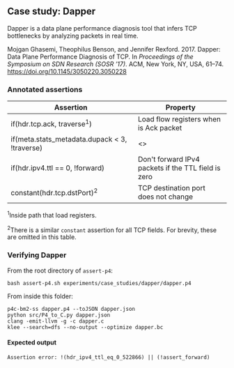 ## Case study: Dapper

Dapper is a data plane performance diagnosis tool that infers TCP bottlenecks by analyzing packets in real time.

Mojgan Ghasemi, Theophilus Benson, and Jennifer Rexford. 2017. Dapper: Data Plane Performance Diagnosis of TCP. In _Proceedings of the Symposium on SDN Research (SOSR ’17)_. ACM, New York, NY, USA, 61–74. https://doi.org/10.1145/3050220.3050228

### Annotated assertions

| Assertion | Property |
| --------- | -------- |
| if(hdr.tcp.ack, traverse<sup>1</sup>) | Load flow registers when is Ack packet |
| if(meta.stats_metadata.dupack < 3, !traverse) | <> |
| if(hdr.ipv4.ttl == 0, !forward) | Don't forward IPv4 packets if the TTL field is zero |
| constant(hdr.tcp.dstPort)<sup>2</sup> | TCP destination port does not change |

<sup>1</sup>Inside path that load registers.

<sup>2</sup>There is a similar `constant` assertion for all TCP fields. For brevity, these are omitted in this table.

### Verifying Dapper

From the root directory of `assert-p4`:

```
bash assert-p4.sh experiments/case_studies/dapper/dapper.p4
```

From inside this folder:
```
p4c-bm2-ss dapper.p4 --toJSON dapper.json
python src/P4_to_C.py dapper.json 
clang -emit-llvm -g -c dapper.c
klee --search=dfs --no-output --optimize dapper.bc
```

#### Expected output

```
Assertion error: !(hdr_ipv4_ttl_eq_0_522866) || (!assert_forward)
```